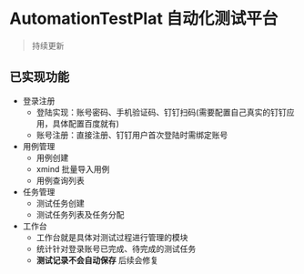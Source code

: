 # AutomationTestPlat  自动化测试平台
> 持续更新

## 已实现功能
- 登录注册
  - 登陆实现：账号密码、手机验证码、钉钉扫码(需要配置自己真实的钉钉应用，具体配置百度就有)
  - 账号注册：直接注册、钉钉用户首次登陆时需绑定账号
- 用例管理
  - 用例创建
  - xmind 批量导入用例
  - 用例查询列表
- 任务管理
  - 测试任务创建
  - 测试任务列表及任务分配
- 工作台
  - 工作台就是具体对测试过程进行管理的模块
  - 统计针对登录账号已完成、待完成的测试任务
  - **测试记录不会自动保存** 后续会修复
